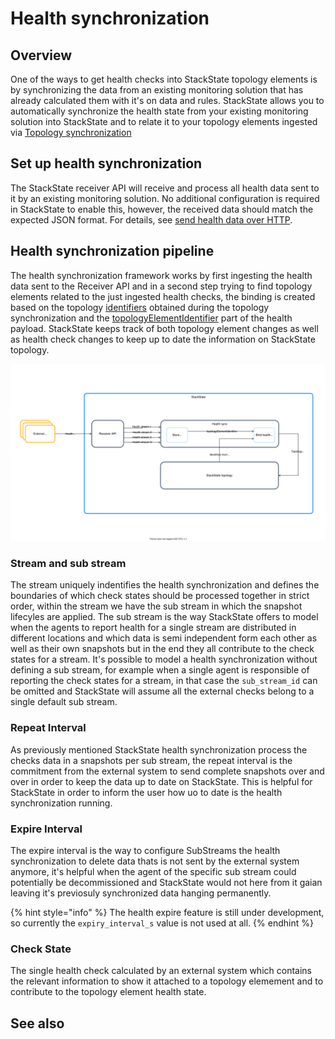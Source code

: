# Health synchronization

## Overview

One of the ways to get health checks into StackState topology elements is by synchronizing the data from an existing monitoring solution that has already calculated them with it's on data and rules. StackState allows you to automatically synchronize the health state from your existing monitoring solution into StackState and to relate it to your topology elements ingested via [Topology synchronization](../topology/topology_synchronization.md)

## Set up health synchronization
The StackState receiver API will receive and process all health data sent to it by an existing monitoring solution. No additional configuration is required in StackState to enable this, however, the received data should match the expected JSON format. For details, see [send health data over HTTP](/configure/health/send-health-data.md).

## Health synchronization pipeline
The health synchronization framework works by first ingesting the health data sent to the Receiver API and in a second step trying to find topology elements related to the just ingested health checks, the binding is created based on the topology [identifiers](../topology/sync.md#id-extraction) obtained during the topology synchronization and the [topologyElementIdentifier](send-health-data.md#health-json) part of the health payload. StackState keeps track of both topology element changes as well as health check changes to keep up to date the information on StackState topology.

![Health synchronization pipeiline](/.gitbook/assets/health-sync-pipeline.svg)

### Stream and sub stream
The stream uniquely indentifies the health synchronization and defines the boundaries of which check states should be processed together in strict order, within the stream we have the sub stream in which the snapshot lifecyles are applied. The sub stream is the way StackState offers to model when the agents to report health for a single stream are distributed in different locations and which data is semi independent form each other as well as their own snapshots but in the end they all contribute to the check states for a stream. It's possible to model a health synchronization without defining a sub stream, for example when a single agent is responsible of reporting the check states for a stream, in that case the `sub_stream_id` can be omitted and StackState will assume all the external checks belong to a single default sub stream.

### Repeat Interval
As previously mentioned StackState health synchronization process the checks data in a snapshots per sub stream, the repeat interval is the commitment from the external system to send complete snapshots over and over in order to keep the data up to date on StackState. This is helpful for StackState in order to inform the user how uo to date is the health synchronization running.

### Expire Interval
The expire interval is the way to configure SubStreams the health synchronization to delete data thats is not sent by the external system anymore, it's helpful when the agent of the specific sub stream could potentially be decommissioned and StackState would not here from it gaian leaving it's previosuly synchronized data hanging permanently.

{% hint style="info" %}
The health expire feature is still under development, so currently the `expiry_interval_s` value is not used at all.
{% endhint %}

### Check State
The single health check calculated by an external system which contains the relevant information to show it attached to a topology elemement and to contribute to the topology element health state.


## See also